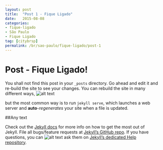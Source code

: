 ```yaml
---
layout: post
title:  "Post 1 - Fique Ligado"
date:   2015-08-08
categories:
- fique-ligado
- São Paulo
- Fique Ligado
tag: [citybrsp]
permalink: /br/sao-paulo/fique-ligado/post-1
---
```


# Post - Fique Ligado!

You shall not find this post in your `_posts` directory. Go ahead and edit it and re-build the site to see your changes. You can rebuild the site in many different ways,
![alt text][image1]

but the most common way is to run `jekyll serve`, which launches a web server and **auto**-*regenerates* your site when a file is updated.


##Any text

Check out the [Jekyll docs][jekyll] for more info on how to get the most out of Jekyll. File all bugs/feature requests at [Jekyll’s GitHub repo][jekyll-gh]. If you have questions, you can
![alt text][image1]
ask them on [Jekyll’s dedicated Help repository][jekyll-help].

[jekyll]:      http://jekyllrb.com
[jekyll-gh]:   https://github.com/jekyll/jekyll
[jekyll-help]: https://github.com/jekyll/jekyll-help

[image1]:      http://www.easytaxi.com/wp-content/uploads/2015/03/for-passengers.jpg
